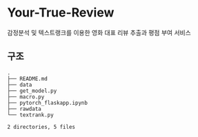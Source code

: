 # Your-True-Review
감정분석 및 텍스트랭크를 이용한 영화 대표 리뷰 추출과 평점 부여 서비스

## 구조
```
.
├── README.md
├── data
├── get_model.py
├── macro.py
├── pytorch_flaskapp.ipynb
├── rawdata
└── textrank.py

2 directories, 5 files
```


